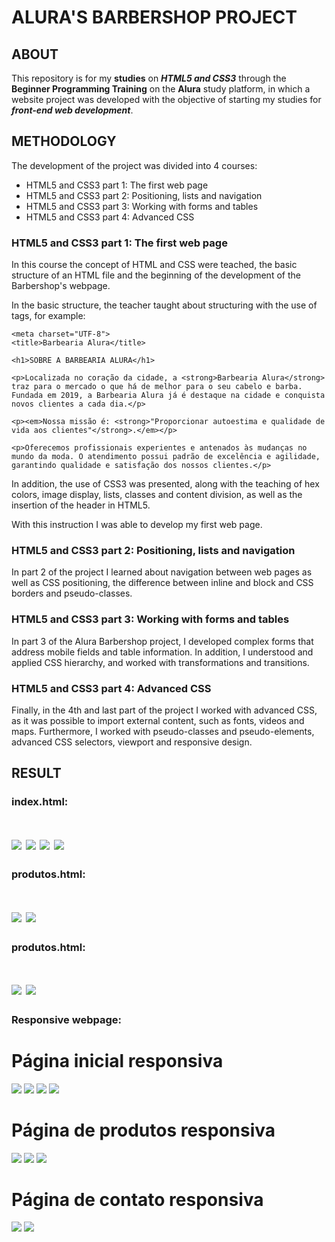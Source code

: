 # ALURA'S BARBERSHOP PROJECT

## ABOUT

This repository is for my **studies** on **_HTML5 and CSS3_** through the **Beginner Programming Training** on the **Alura** study platform, in which a website project was developed with the objective of starting my studies for **_front-end web development_**. 

## METHODOLOGY

The development of the project was divided into 4 courses: 

<!--ts-->
   * HTML5 and CSS3 part 1: The first web page
   * HTML5 and CSS3 part 2: Positioning, lists and navigation
   * HTML5 and CSS3 part 3: Working with forms and tables
   * HTML5 and CSS3 part 4: Advanced CSS
<!--te-->

### HTML5 and CSS3 part 1: The first web page

In this course the concept of HTML and CSS were teached, the basic structure of an HTML file and the beginning of the development of the Barbershop's webpage. 

In the basic structure, the teacher taught about structuring with the use of tags, for example: 

<!DOCTYPE html>

<html lang="pt-br">
    
    <meta charset="UTF-8">
    <title>Barbearia Alura</title>

    <h1>SOBRE A BARBEARIA ALURA</h1>

    <p>Localizada no coração da cidade, a <strong>Barbearia Alura</strong> traz para o mercado o que há de melhor para o seu cabelo e barba. Fundada em 2019, a Barbearia Alura já é destaque na cidade e conquista novos clientes a cada dia.</p>

    <p><em>Nossa missão é: <strong>"Proporcionar autoestima e qualidade de vida aos clientes"</strong>.</em></p>

    <p>Oferecemos profissionais experientes e antenados às mudanças no mundo da moda. O atendimento possui padrão de excelência e agilidade, garantindo qualidade e satisfação dos nossos clientes.</p>

</html>

In addition, the use of CSS3 was presented, along with the teaching of hex colors, image display, lists, classes and content division, as well as the insertion of the header in HTML5. 

With this instruction I was able to develop my first web page.

### HTML5 and CSS3 part 2: Positioning, lists and navigation

In part 2 of the project I learned about navigation between web pages as well as CSS positioning, the difference between inline and block and CSS borders and pseudo-classes.

### HTML5 and CSS3 part 3: Working with forms and tables

In part 3 of the Alura Barbershop project, I developed complex forms that address mobile fields and table information. In addition, I understood and applied CSS hierarchy, and worked with transformations and transitions. 

### HTML5 and CSS3 part 4: Advanced CSS

Finally, in the 4th and last part of the project I worked with advanced CSS, as it was possible to import external content, such as fonts, videos and maps. Furthermore, I worked with pseudo-classes and pseudo-elements, advanced CSS selectors, viewport and responsive design.

## RESULT

### index.html:

<h1>
  <img src="index-1.png"/>
  <img src="index-2.png"/>
  <img src="index-3.png"/>
  <img src="index-4.png"/>
</h1>

### produtos.html:

<h1>
  <img src="produtos-1.png"/>
  <img src="produtos-2.png"/>
</h1>

### produtos.html:

<h1>
  <img src="contato-1.png"/>
  <img src="contato-2.png"/>
</h1>


### Responsive webpage:

<h1>Página inicial responsiva</h1>
<img src="index-responsivo1.png"/>
<img src="index-responsivo2.png"/>
<img src="index-responsivo3.png"/>
<img src="index-responsivo4.png"/>

<h1>Página de produtos responsiva</h1>
<img src="produtos-responsivo1.png"/>
<img src="produtos-responsivo2.png"/>
<img src="produtos-responsivo3.png"/>

<h1>Página de contato responsiva</h1>
<img src="contato-responsivo1.png"/>
<img src="contato-responsivo2.png"/>